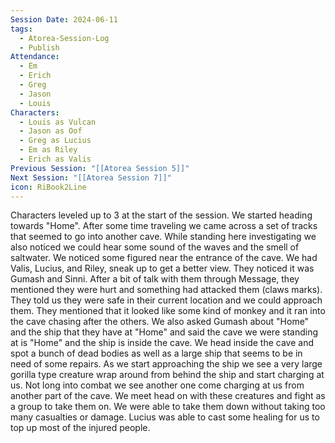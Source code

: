 ```yaml
---
Session Date: 2024-06-11
tags:
  - Atorea-Session-Log
  - Publish
Attendance:
  - Em
  - Erich
  - Greg
  - Jason
  - Louis
Characters:
  - Louis as Vulcan
  - Jason as Oof
  - Greg as Lucius
  - Em as Riley
  - Erich as Valis
Previous Session: "[[Atorea Session 5]]"
Next Session: "[[Atorea Session 7]]"
icon: RiBook2Line
---
```



Characters leveled up to 3 at the start of the session. We started heading towards "Home". After some time traveling we came across a set of tracks that seemed to go into another cave. While standing here investigating we also noticed we could hear some sound of the waves and the smell of saltwater. We noticed some figured near the entrance of the cave. We had Valis, Lucius, and Riley, sneak up to get a better view. They noticed it was Gumash and Sinni. After a bit of talk with them through Message, they mentioned they were hurt and something had attacked them (claws marks). They told us they were safe in their current location and we could approach them. They mentioned that it looked like some kind of monkey and it ran into the cave chasing after the others. We also asked Gumash about "Home" and the ship that they have at "Home" and said the cave we were standing at is "Home" and the ship is inside the cave. We head inside the cave and spot a bunch of dead bodies as well as a large ship that seems to be in need of some repairs. As we start approaching the ship we see a very large gorilla type creature wrap around from behind the ship and start charging at us. Not long into combat we see another one come charging at us from another part of the cave. We meet head on with these creatures and fight as a group to take them on. We were able to take them down without taking too many casualties or damage. Lucius was able to cast some healing for us to top up most of the injured people.





